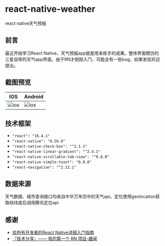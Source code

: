 # react-native-weather
react native天气预报

## 前言
最近开始学习React Native，天气预报app就是用来练手的成果。整体界面模仿的三星自带的天气app界面。由于RN才刚刚入门，可能会有一些bug，如果发现欢迎提出。      

## 截图预览
IOS | Android
--------- | -------------
![ios](https://github.com/pangyu646182805/react-native-weather/blob/master/Screenshot/ios.png?raw=true) | ![ios](https://github.com/pangyu646182805/react-native-weather/blob/master/Screenshot/android.png?raw=true)

## 技术框架
* `"react": "16.4.1"`
* `"react-native": "0.56.0"`
* `"react-native-check-box": "^2.1.1"`
* `"react-native-linear-gradient": "^2.4.1"`
* `"react-native-scrollable-tab-view": "^0.8.0"`
* `"react-native-simple-toast": "0.0.8"`
* `"react-navigation": "^2.12.1"`
  
## 数据来源
天气数据、城市查询接口均来自中华万年历中的天气api，定位使用geolocation获取经纬度后调用腾讯定位api

## 感谢
* [给所有开发者的React Native详细入门指南](https://www.jianshu.com/p/fa0874be0827)
* [『技术分享』—— 我的第一个 RN 项目-趣闻](https://www.jianshu.com/p/648c52ae9cb3)




